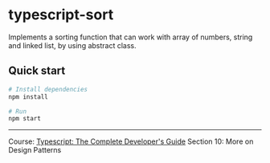 # typescript-sort

Implements a sorting function that can work with array of numbers, string and
linked list, by using abstract class.

## Quick start

```zsh
# Install dependencies
npm install

# Run
npm start
```

---

Course:
[Typescript: The Complete Developer's Guide](https://www.udemy.com/course/typescript-the-complete-developers-guide/)
Section 10: More on Design Patterns
